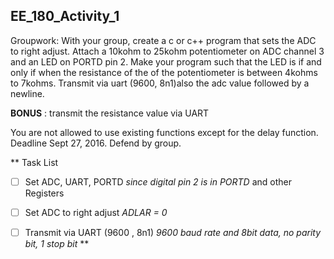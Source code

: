 ## EE_180_Activity_1

Groupwork:  With your group, create a c or c++ program that sets the ADC to right adjust. Attach a 10kohm to 25kohm potentiometer on ADC channel 3 and an LED on PORTD pin 2. Make your program such that the LED is if and only if when the resistance of the of the potentiometer is between 4kohms to 7kohms. Transmit via uart (9600, 8n1)also the adc value followed by a newline. 

**BONUS** : transmit the resistance value via UART    

You are not allowed to use existing functions except for the delay function.     
Deadline Sept 27, 2016. Defend by group.

** Task List 
- [ ] Set ADC, UART, PORTD *since digital pin 2 is in PORTD* and other Registers
- [ ] Set ADC to right adjust *ADLAR = 0*
- [ ] Transmit via UART (9600 , 8n1) *9600 baud rate and 8bit data, no parity bit, 1 stop bit*
**


